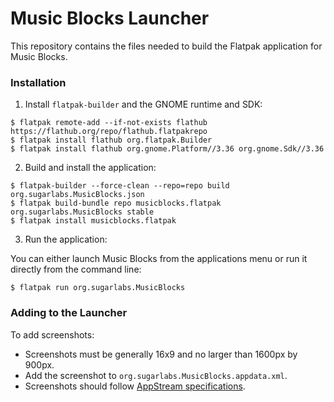 Music Blocks Launcher
============

This repository contains the files needed to build the Flatpak application for Music Blocks.

### Installation
1. Install `flatpak-builder` and the GNOME runtime and SDK:

```
$ flatpak remote-add --if-not-exists flathub https://flathub.org/repo/flathub.flatpakrepo
$ flatpak install flathub org.flatpak.Builder
$ flatpak install flathub org.gnome.Platform//3.36 org.gnome.Sdk//3.36
```

2. Build and install the application:

```
$ flatpak-builder --force-clean --repo=repo build org.sugarlabs.MusicBlocks.json
$ flatpak build-bundle repo musicblocks.flatpak org.sugarlabs.MusicBlocks stable
$ flatpak install musicblocks.flatpak
```

3. Run the application:

You can either launch Music Blocks from the applications menu or run it directly from the command line:
```
$ flatpak run org.sugarlabs.MusicBlocks
```

### Adding to the Launcher
To add screenshots:
* Screenshots must be generally 16x9 and no larger than 1600px by 900px.
* Add the screenshot to `org.sugarlabs.MusicBlocks.appdata.xml`.
* Screenshots should follow [AppStream specifications](https://www.freedesktop.org/software/appstream/docs/sect-Metadata-Application.html#tag-dapp-screenshots).
